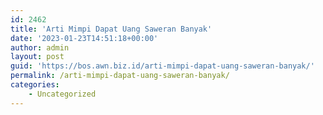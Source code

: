 ```yaml
---
id: 2462
title: 'Arti Mimpi Dapat Uang Saweran Banyak'
date: '2023-01-23T14:51:18+00:00'
author: admin
layout: post
guid: 'https://bos.awn.biz.id/arti-mimpi-dapat-uang-saweran-banyak/'
permalink: /arti-mimpi-dapat-uang-saweran-banyak/
categories:
    - Uncategorized
---
```


